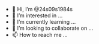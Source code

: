 - 👋 Hi, I’m @24s09s1984s
- 👀 I’m interested in ...
- 🌱 I’m currently learning ...
- 💞️ I’m looking to collaborate on ...
- 📫 How to reach me ...

<!---
24s09s1984s/24s09s1984s is a ✨ special ✨ repository because its `README.md` (this file) appears on your GitHub profile.
You can click the Preview link to take a look at your changes.
--->
